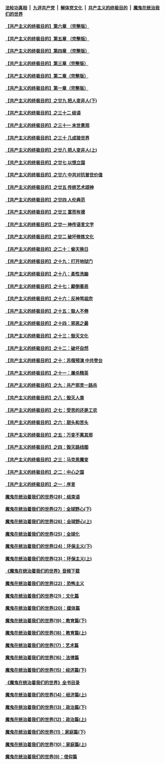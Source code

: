 

####  [法轮功真相](../../../../basic/blob/master/README.md?t=07021331) &nbsp;|&nbsp; [九评共产党](../../../../9ping.md/blob/master/README.md?t=07021331) &nbsp;|&nbsp; [解体党文化](../../../../jtdwh.md/blob/master/README.md?t=07021331)  &nbsp;|&nbsp; [共产主义的终极目的](../../../../gczydzjmd.md/blob/master/README.md?t=07021331) &nbsp;|&nbsp; [魔鬼在统治我们的世界](../../../../mgztzwmdsj.md/blob/master/README.md?t=07021331) 

#### [【共产主义的终极目的】第六章 （完整版）](../pages/nsc422/n11428913.md?t=07021331) 

#### [【共产主义的终极目的】第五章 （完整版）](../pages/nsc422/n11428912.md?t=07021331) 

#### [【共产主义的终极目的】第四章 （完整版）](../pages/nsc422/n11428907.md?t=07021331) 

#### [【共产主义的终极目的】第三章（完整版）](../pages/nsc422/n11428848.md?t=07021331) 

#### [【共产主义的终极目的】第二章（完整版）](../pages/nsc422/n11428831.md?t=07021331) 

#### [【共产主义的终极目的】第一章（完整版）](../pages/nsc422/n11417651.md?t=07021331) 

#### [【共产主义的终极目的】之廿九 把人变非人(下)](../pages/nsc422/n11344140.md?t=07021331) 

#### [【共产主义的终极目的】之三十二 结语](../pages/nsc422/n11360535.md?t=07021331) 

#### [【共产主义的终极目的】之三十一 末世景观](../pages/nsc422/n11351129.md?t=07021331) 

#### [【共产主义的终极目的】之三十 几成狼世界](../pages/nsc422/n11348280.md?t=07021331) 

#### [【共产主义的终极目的】之廿八 把人变非人(上)](../pages/nsc422/n11340492.md?t=07021331) 

#### [【共产主义的终极目的】之廿七 以恨立国](../pages/nsc422/n11336944.md?t=07021331) 

#### [【共产主义的终极目的】之廿六 中共对抗普世价值](../pages/nsc422/n11324785.md?t=07021331) 

#### [【共产主义的终极目的】之廿五 传统艺术颂神](../pages/nsc422/n11296396.md?t=07021331) 

#### [【共产主义的终极目的】之廿四 人伦典范](../pages/nsc422/n11296397.md?t=07021331) 

#### [【共产主义的终极目的】之廿三 富而有德](../pages/nsc422/n11283598.md?t=07021331) 

#### [【共产主义的终极目的】之廿一 神传语言文字](../pages/nsc422/n11263265.md?t=07021331) 

#### [【共产主义的终极目的】之廿二 破坏修炼文化](../pages/nsc422/n11245728.md?t=07021331) 

#### [【共产主义的终极目的】之二十：偷天换日](../pages/nsc422/n11238846.md?t=07021331) 

#### [【共产主义的终极目的】之十九：打开地狱门](../pages/nsc422/n11206376.md?t=07021331) 

#### [【共产主义的终极目的】之十八：柔性洗脑](../pages/nsc422/n11199994.md?t=07021331) 

#### [【共产主义的终极目的】之十七：颠倒善恶](../pages/nsc422/n11179782.md?t=07021331) 

#### [【共产主义的终极目的】之十六：反神骂祖宗](../pages/nsc422/n11166798.md?t=07021331) 

#### [【共产主义的终极目的】之十五：毁人不倦](../pages/nsc422/n11166792.md?t=07021331) 

#### [【共产主义的终极目的】之十四：邪恶之最](../pages/nsc422/n11150249.md?t=07021331) 

#### [【共产主义的终极目的】之十三：毁灭文化](../pages/nsc422/n11135227.md?t=07021331) 

#### [【共产主义的终极目的】之十二：破坏自然](../pages/nsc422/n11135214.md?t=07021331) 

#### [【共产主义的终极目的】之十：苏俄预演 中共登台](../pages/nsc422/n11118424.md?t=07021331) 

#### [【共产主义的终极目的】之十一：屠杀精英](../pages/nsc422/n11118442.md?t=07021331) 

#### [【共产主义的终极目的】之九：共产邪灵一路杀](../pages/nsc422/n11114139.md?t=07021331) 

#### [【共产主义的终极目的】之八：毁灭人类](../pages/nsc422/n11108503.md?t=07021331) 

#### [【共产主义的终极目的】之七：受苦的还是工农](../pages/nsc422/n11101809.md?t=07021331) 

#### [【共产主义的终极目的】之六：甜头和苦头](../pages/nsc422/n11096971.md?t=07021331) 

#### [【共产主义的终极目的】之五：万变不离其邪](../pages/nsc422/n11091285.md?t=07021331) 

#### [【共产主义的终极目的】之四：毁灭路线图](../pages/nsc422/n11086284.md?t=07021331) 

#### [【共产主义的终极目的】之三：马克思魔变](../pages/nsc422/n11061941.md?t=07021331) 

#### [【共产主义的终极目的】之二：中心之国](../pages/nsc422/n11047728.md?t=07021331) 

#### [【共产主义的终极目的】之一：序言](../pages/nsc422/n11086077.md?t=07021331) 

#### [魔鬼在统治着我们的世界(28)：结束语](../pages/nsc422/n10936246.md?t=07021331) 

#### [魔鬼在统治着我们的世界(27)：全球野心(下)](../pages/nsc422/n10928319.md?t=07021331) 

#### [魔鬼在统治着我们的世界(26)：全球野心(上)](../pages/nsc422/n10900318.md?t=07021331) 

#### [魔鬼在统治着我们的世界(25)：全球化](../pages/nsc422/n10788205.md?t=07021331) 

#### [魔鬼在统治着我们的世界(24)：环保主义(下)](../pages/nsc422/n10695307.md?t=07021331) 

#### [魔鬼在统治着我们的世界(23)：环保主义(上)](../pages/nsc422/n10688613.md?t=07021331) 

#### [《魔鬼在统治着我们的世界》音频下载](../pages/nsc422/n10635553.md?t=07021331) 

#### [魔鬼在统治着我们的世界(22)：恐怖主义](../pages/nsc422/n10614727.md?t=07021331) 

#### [魔鬼在统治着我们的世界(21)：文化篇](../pages/nsc422/n10597706.md?t=07021331) 

#### [魔鬼在统治着我们的世界(20)：媒体篇](../pages/nsc422/n10586579.md?t=07021331) 

#### [魔鬼在统治着我们的世界(19)：教育篇(下)](../pages/nsc422/n10564808.md?t=07021331) 

#### [魔鬼在统治着我们的世界(18)：教育篇(上)](../pages/nsc422/n10526970.md?t=07021331) 

#### [魔鬼在统治着我们的世界(17)：艺术篇](../pages/nsc422/n10499093.md?t=07021331) 

#### [魔鬼在统治着我们的世界(16)：法律篇](../pages/nsc422/n10485969.md?t=07021331) 

#### [魔鬼在统治着我们的世界(15)：经济篇(下)](../pages/nsc422/n10469975.md?t=07021331) 

#### [《魔鬼在统治着我们的世界》全书目录](../pages/nsc422/n10464261.md?t=07021331) 

#### [魔鬼在统治着我们的世界(14)：经济篇(上)](../pages/nsc422/n10457370.md?t=07021331) 

#### [魔鬼在统治着我们的世界(13)：政治篇(下)](../pages/nsc422/n10448270.md?t=07021331) 

#### [魔鬼在统治着我们的世界(12)：政治篇(上)](../pages/nsc422/n10444576.md?t=07021331) 

#### [魔鬼在统治着我们的世界(11)：家庭篇(下)](../pages/nsc422/n10440961.md?t=07021331) 

#### [魔鬼在统治着我们的世界(10)：家庭篇(上)](../pages/nsc422/n10435448.md?t=07021331) 

#### [魔鬼在统治着我们的世界(9)：信仰篇](../pages/nsc422/n10432159.md?t=07021331) 

